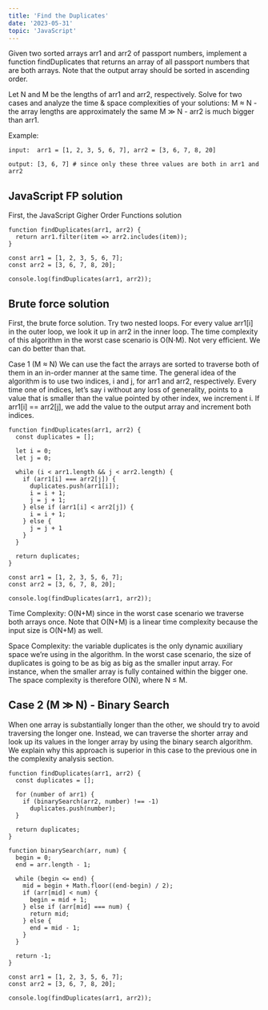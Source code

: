 ```yaml
---
title: 'Find the Duplicates'
date: '2023-05-31'
topic: 'JavaScript'
---
```


Given two sorted arrays arr1 and arr2 of passport numbers, implement a function findDuplicates that returns an array of all passport numbers that are both arrays. Note that the output array should be sorted in ascending order.

Let N and M be the lengths of arr1 and arr2, respectively. Solve for two cases and analyze the time & space complexities of your solutions: M ≈ N - the array lengths are approximately the same M ≫ N - arr2 is much bigger than arr1.

Example:

```
input:  arr1 = [1, 2, 3, 5, 6, 7], arr2 = [3, 6, 7, 8, 20]

output: [3, 6, 7] # since only these three values are both in arr1 and arr2
```

## JavaScript FP solution

First, the JavaScript Gigher Order Functions solution

```
function findDuplicates(arr1, arr2) {
  return arr1.filter(item => arr2.includes(item));
}

const arr1 = [1, 2, 3, 5, 6, 7];
const arr2 = [3, 6, 7, 8, 20];

console.log(findDuplicates(arr1, arr2));
```

## Brute force solution

First, the brute force solution. Try two nested loops. For every value arr1[i] in the outer loop, we look it up in arr2 in the inner loop. The time complexity of this algorithm in the worst case scenario is O(N⋅M). Not very efficient. We can do better than that.

Case 1 (M ≈ N)
We can use the fact the arrays are sorted to traverse both of them in an in-order manner at the same time. The general idea of the algorithm is to use two indices, i and j, for arr1 and arr2, respectively. Every time one of indices, let’s say i without any loss of generality, points to a value that is smaller than the value pointed by other index, we increment i. If arr1[i] == arr2[j], we add the value to the output array and increment both indices.

```
function findDuplicates(arr1, arr2) {
  const duplicates = [];

  let i = 0;
  let j = 0;

  while (i < arr1.length && j < arr2.length) {
    if (arr1[i] === arr2[j]) {
      duplicates.push(arr1[i]);
      i = i + 1;
      j = j + 1;
    } else if (arr1[i] < arr2[j]) {
      i = i + 1;
    } else {
      j = j + 1
    }
  }

  return duplicates;
}

const arr1 = [1, 2, 3, 5, 6, 7];
const arr2 = [3, 6, 7, 8, 20];

console.log(findDuplicates(arr1, arr2));
```

Time Complexity: O(N+M) since in the worst case scenario we traverse both arrays once. Note that O(N+M) is a linear time complexity because the input size is O(N+M) as well.

Space Complexity: the variable duplicates is the only dynamic auxiliary space we’re using in the algorithm. In the worst case scenario, the size of duplicates is going to be as big as big as the smaller input array. For instance, when the smaller array is fully contained within the bigger one. The space complexity is therefore O(N), where N ≤ M.

## Case 2 (M ≫ N) - Binary Search

When one array is substantially longer than the other, we should try to avoid traversing the longer one. Instead, we can traverse the shorter array and look up its values in the longer array by using the binary search algorithm. We explain why this approach is superior in this case to the previous one in the complexity analysis section.

```
function findDuplicates(arr1, arr2) {
  const duplicates = [];

  for (number of arr1) {
    if (binarySearch(arr2, number) !== -1)
      duplicates.push(number);
  }

  return duplicates;
}

function binarySearch(arr, num) {
  begin = 0;
  end = arr.length - 1;

  while (begin <= end) {
    mid = begin + Math.floor((end-begin) / 2);
    if (arr[mid] < num) {
      begin = mid + 1;
    } else if (arr[mid] === num) {
      return mid;
    } else {
      end = mid - 1;
    }
  }

  return -1;
}

const arr1 = [1, 2, 3, 5, 6, 7];
const arr2 = [3, 6, 7, 8, 20];

console.log(findDuplicates(arr1, arr2));
```
